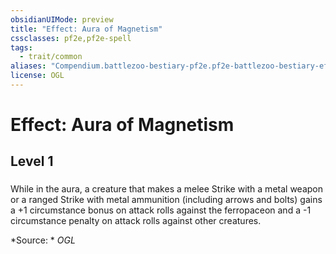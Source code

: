```yaml
---
obsidianUIMode: preview
title: "Effect: Aura of Magnetism"
cssclasses: pf2e,pf2e-spell
tags:
  - trait/common
aliases: "Compendium.battlezoo-bestiary-pf2e.pf2e-battlezoo-bestiary-effects.Item.a2qTMWGyRq3sXL1B"
license: OGL
---
```

# Effect: Aura of Magnetism
## Level 1
### 






While in the aura, a creature that makes a melee Strike with a metal weapon or a ranged Strike with metal ammunition (including arrows and bolts) gains a +1 circumstance bonus on attack rolls against the ferropaceon and a -1 circumstance penalty on attack rolls against other creatures.

*Source: *
*OGL*